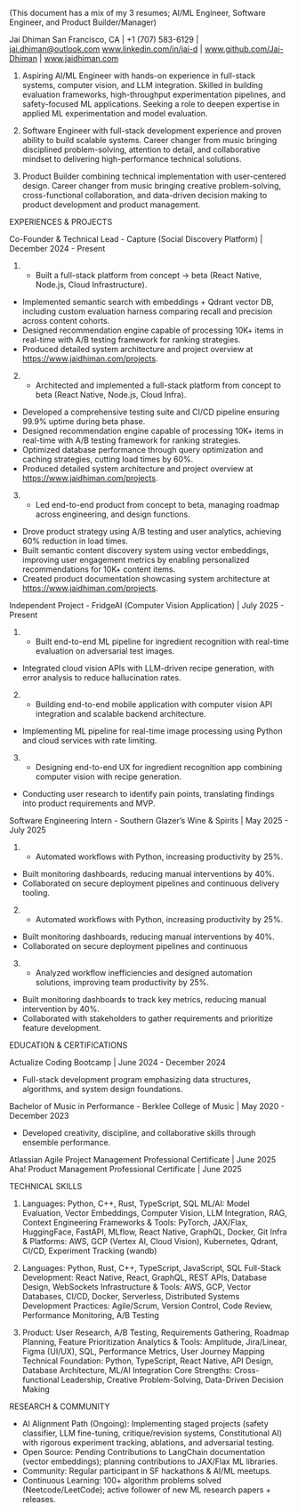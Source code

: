 (This document has a mix of my 3 resumes; AI/ML Engineer, Software Engineer, and Product Builder/Manager)

Jai Dhiman
San Francisco, CA | +1 (707) 583-6129 | jai.dhiman@outlook.com
www.linkedin.com/in/jai-d | www.github.com/Jai-Dhiman | www.jaidhiman.com

1. Aspiring AI/ML Engineer with hands-on experience in full-stack systems, computer vision, and LLM integration.
Skilled in building evaluation frameworks, high-throughput experimentation pipelines, and safety-focused ML
applications. Seeking a role to deepen expertise in applied ML experimentation and model evaluation.

2. Software Engineer with full-stack development experience and proven ability to build scalable systems. Career
changer from music bringing disciplined problem-solving, attention to detail, and collaborative mindset to
delivering high-performance technical solutions.

3. Product Builder combining technical implementation with user-centered design. Career changer from music
bringing creative problem-solving, cross-functional collaboration, and data-driven decision making to product
development and product management.

EXPERIENCES & PROJECTS

Co-Founder & Technical Lead - Capture (Social Discovery Platform) | December 2024 - Present

1. - Built a full-stack platform from concept → beta (React Native, Node.js, Cloud Infrastructure).
- Implemented semantic search with embeddings + Qdrant vector DB, including custom evaluation harness
comparing recall and precision across content cohorts.
- Designed recommendation engine capable of processing 10K+ items in real-time with A/B testing framework for
ranking strategies.
- Produced detailed system architecture and project overview at https://www.jaidhiman.com/projects.

2. - Architected and implemented a full-stack platform from concept to beta (React Native, Node.js, Cloud Infra).
- Developed a comprehensive testing suite and CI/CD pipeline ensuring 99.9% uptime during beta phase.
- Designed recommendation engine capable of processing 10K+ items in real-time with A/B testing framework for
ranking strategies.
- Optimized database performance through query optimization and caching strategies, cutting load times by 60%.
- Produced detailed system architecture and project overview at https://www.jaidhiman.com/projects.

3. - Led end-to-end product from concept to beta, managing roadmap across engineering, and design functions.
- Drove product strategy using A/B testing and user analytics, achieving 60% reduction in load times.
- Built semantic content discovery system using vector embeddings, improving user engagement metrics by
enabling personalized recommendations for 10K+ content items.
- Created product documentation showcasing system architecture at https://www.jaidhiman.com/projects.

Independent Project - FridgeAI (Computer Vision Application) | July 2025 - Present

1. - Built end-to-end ML pipeline for ingredient recognition with real-time evaluation on adversarial test images.
- Integrated cloud vision APIs with LLM-driven recipe generation, with error analysis to reduce hallucination rates.

2. - Building end-to-end mobile application with computer vision API integration and scalable backend architecture.
- Implementing ML pipeline for real-time image processing using Python and cloud services with rate limiting.

3. - Designing end-to-end UX for ingredient recognition app combining computer vision with recipe generation.
- Conducting user research to identify pain points, translating findings into product requirements and MVP.

Software Engineering Intern - Southern Glazer’s Wine & Spirits | May 2025 - July 2025

1. - Automated workflows with Python, increasing productivity by 25%.
- Built monitoring dashboards, reducing manual interventions by 40%.
- Collaborated on secure deployment pipelines and continuous delivery tooling.

2. - Automated workflows with Python, increasing productivity by 25%.
- Built monitoring dashboards, reducing manual interventions by 40%.
- Collaborated on secure deployment pipelines and continuous 

3. - Analyzed workflow inefficiencies and designed automation solutions, improving team productivity by 25%.
- Built monitoring dashboards to track key metrics, reducing manual intervention by 40%.
- Collaborated with stakeholders to gather requirements and prioritize feature development.

EDUCATION & CERTIFICATIONS

Actualize Coding Bootcamp | June 2024 - December 2024
- Full-stack development program emphasizing data structures, algorithms, and system design foundations.

Bachelor of Music in Performance - Berklee College of Music | May 2020 - December 2023
- Developed creativity, discipline, and collaborative skills through ensemble performance.

Atlassian Agile Project Management Professional Certificate | June 2025
Aha! Product Management Professional Certificate | June 2025

TECHNICAL SKILLS
1. Languages: Python, C++, Rust, TypeScript, SQL
ML/AI: Model Evaluation, Vector Embeddings, Computer Vision, LLM Integration, RAG, Context Engineering
Frameworks & Tools: PyTorch, JAX/Flax, HuggingFace, FastAPI, MLflow, React Native, GraphQL, Docker, Git
Infra & Platforms: AWS, GCP (Vertex AI, Cloud Vision), Kubernetes, Qdrant, CI/CD, Experiment Tracking (wandb)

2. Languages: Python, Rust, C++, TypeScript, JavaScript, SQL
Full-Stack Development: React Native, React, GraphQL, REST APIs, Database Design, WebSockets
Infrastructure & Tools: AWS, GCP, Vector Databases, CI/CD, Docker, Serverless, Distributed Systems
Development Practices: Agile/Scrum, Version Control, Code Review, Performance Monitoring, A/B Testing

3. Product: User Research, A/B Testing, Requirements Gathering, Roadmap Planning, Feature Prioritization
Analytics & Tools: Amplitude, Jira/Linear, Figma (UI/UX), SQL, Performance Metrics, User Journey Mapping
Technical Foundation: Python, TypeScript, React Native, API Design, Database Architecture, ML/AI Integration
Core Strengths: Cross-functional Leadership, Creative Problem-Solving, Data-Driven Decision Making


RESEARCH & COMMUNITY
- AI Alignment Path (Ongoing): Implementing staged projects (safety classifier, LLM fine-tuning,
critique/revision systems, Constitutional AI) with rigorous experiment tracking, ablations, and adversarial testing.
- Open Source: Pending Contributions to LangChain documentation (vector embeddings); planning contributions
to JAX/Flax ML libraries.
- Community: Regular participant in SF hackathons & AI/ML meetups.
- Continuous Learning: 100+ algorithm problems solved (Neetcode/LeetCode); active follower of new ML
research papers + releases.